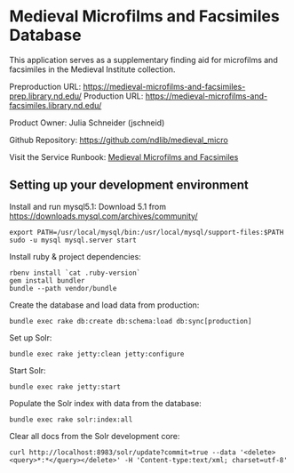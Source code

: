 # Medieval Microfilms and Facsimiles Database
This application serves as a supplementary finding aid for microfilms and facsimiles in the Medieval Institute collection.

Preproduction URL: https://medieval-microfilms-and-facsimiles-prep.library.nd.edu/
Production URL: https://medieval-microfilms-and-facsimiles.library.nd.edu/

Product Owner: Julia Schneider (jschneid)

Github Repository: https://github.com/ndlib/medieval_micro

Visit the Service Runbook: [Medieval Microfilms and Facsimiles](https://github.com/ndlib/TechnologistsPlaybook/tree/master/run-books/medieval-micro.md)

## Setting up your development environment

Install and run mysql5.1:
Download 5.1 from https://downloads.mysql.com/archives/community/
```
export PATH=/usr/local/mysql/bin:/usr/local/mysql/support-files:$PATH
sudo -u mysql mysql.server start
```

Install ruby & project dependencies:
```
rbenv install `cat .ruby-version`
gem install bundler
bundle --path vendor/bundle
```

Create the database and load data from production:
```
bundle exec rake db:create db:schema:load db:sync[production]
```

Set up Solr:
```
bundle exec rake jetty:clean jetty:configure
```

Start Solr:
```
bundle exec rake jetty:start
```

Populate the Solr index with data from the database:
```
bundle exec rake solr:index:all
```

Clear all docs from the Solr development core:
```
curl http://localhost:8983/solr/update?commit=true --data '<delete><query>*:*</query></delete>' -H 'Content-type:text/xml; charset=utf-8'
```
